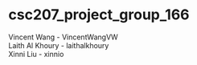 # csc207_project_group_166

Vincent Wang - VincentWangVW<br/>
Laith Al Khoury - laithalkhoury<br/>
Xinni Liu - xinnio<br/>
